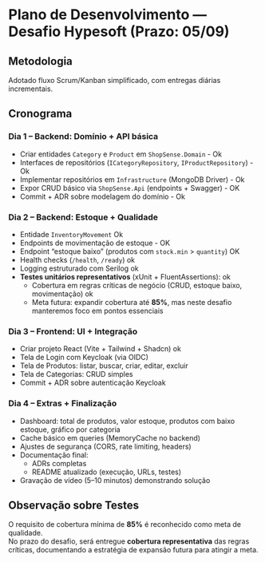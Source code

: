 # Plano de Desenvolvimento — Desafio Hypesoft (Prazo: 05/09)

## Metodologia
Adotado fluxo Scrum/Kanban simplificado, com entregas diárias incrementais.

## Cronograma

### Dia 1 – Backend: Domínio + API básica
- Criar entidades `Category` e `Product` em `ShopSense.Domain` - Ok
- Interfaces de repositórios (`ICategoryRepository`, `IProductRepository`) -Ok
- Implementar repositórios em `Infrastructure` (MongoDB Driver) - Ok
- Expor CRUD básico via `ShopSense.Api` (endpoints + Swagger) - OK
- Commit + ADR sobre modelagem do domínio - Ok

### Dia 2 – Backend: Estoque + Qualidade
- Entidade `InventoryMovement` Ok
- Endpoints de movimentação de estoque - OK
- Endpoint “estoque baixo” (produtos com `stock.min` > `quantity`) OK
- Health checks (`/health`, `/ready`) ok
- Logging estruturado com Serilog ok
- **Testes unitários representativos** (xUnit + FluentAssertions): ok
  - Cobertura em regras críticas de negócio (CRUD, estoque baixo, movimentação) ok
  - Meta futura: expandir cobertura até **85%**, mas neste desafio manteremos foco em pontos essenciais

### Dia 3 – Frontend: UI + Integração
- Criar projeto React (Vite + Tailwind + Shadcn) ok 
- Tela de Login com Keycloak (via OIDC)
- Tela de Produtos: listar, buscar, criar, editar, excluir
- Tela de Categorias: CRUD simples
- Commit + ADR sobre autenticação Keycloak

### Dia 4 – Extras + Finalização
- Dashboard: total de produtos, valor estoque, produtos com baixo estoque, gráfico por categoria
- Cache básico em queries (MemoryCache no backend)
- Ajustes de segurança (CORS, rate limiting, headers)
- Documentação final:
  - ADRs completas
  - README atualizado (execução, URLs, testes)
- Gravação de vídeo (5–10 minutos) demonstrando solução

## Observação sobre Testes
O requisito de cobertura mínima de **85%** é reconhecido como meta de qualidade.  
No prazo do desafio, será entregue **cobertura representativa** das regras críticas, documentando a estratégia de expansão futura para atingir a meta.
